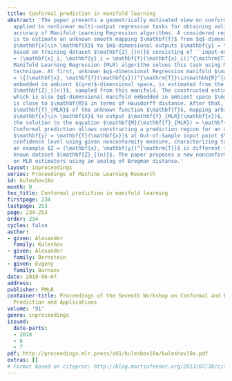 ```yaml
---
title: Conformal prediction in manifold learning
abstract: 'The paper presents a geometrically motivated view on conformal prediction
  applied to nonlinear multi-output regression tasks for obtaining valid measure of
  accuracy of Manifold Learning Regression algorithms. A considered regression task
  is to estimate an unknown smooth mapping $\mathbf{f}$ from $q$-dimensional inputs
  $\mathbf{x}\in \mathbf{X}$ to $m$-dimensional outputs $\mathbf{y} = \mathbf{f}(\mathbf{x})$
  based on training dataset $\mathbf{Z}_{(n)}$ consisting of ``input-output'' pairs $\{Z_i
  = (\mathbf{x}_i, \mathbf{y}_i = \mathbf{f}(\mathbf{x}_i))^{\mathrm{T}}, i = 1, 2, \ldots , n\}$.
  Manifold Learning Regression (MLR) algorithm solves this task using Manifold learning
  technique. At first, unknown $q$-dimensional Regression manifold $\mathbf{M}(\mathbf{f})
  = \{(\mathbf{x}, \mathbf{f}(\mathbf{x}))^{\mathrm{T}}\in\mathbb{R}^{q+m}: \mathbf{x}\in \mathbf{X}\subset \mathbb{R}^{q} \}$,
  embedded in ambient $(q+m)$-dimensional space, is estimated from the training data
  $\mathbf{Z}_{(n)}$, sampled from this manifold. The constructed estimator $\mathbf{M}_{MLR}$,
  which is also $q$-dimensional manifold embedded in ambient space $\mathbb{R}^{q+m}$,
  is close to $\mathbf{M}$ in terms of Hausdorff distance. After that, an estimator
  $\mathbf{f}_{MLR}$ of the unknown function $\mathbf{f}$, mapping arbitrary input
  $\mathbf{x}\in \mathbf{X}$ to output $\mathbf{f}_{MLR}(\mathbf{x})$, is constructed as
  the solution to the equation $\mathbf{M}(\mathbf{f}_{MLR}) = \mathbf{M}_{MLR}$.
  Conformal prediction allows constructing a prediction region for an unknown output
  $\mathbf{y} = \mathbf{f}(\mathbf{x})$ at Out-of-Sample input point $\mathbf{x}$ for a given
  confidence level using given nonconformity measure, characterizing to which extent
  an example $Z = (\mathbf{x}, \mathbf{y})^{\mathrm{T}}$ is different from examples in the
  known dataset $\mathbf{Z}_{(n)}$. The paper proposes a new nonconformity measure based
  on MLR estimators using an analog of Bregman distance.'
layout: inproceedings
series: Proceedings of Machine Learning Research
id: kuleshov18a
month: 0
tex_title: Conformal prediction in manifold learning
firstpage: 234
lastpage: 253
page: 234-253
order: 234
cycles: false
author:
- given: Alexander
  family: Kuleshov
- given: Alexander
  family: Bernstein
- given: Evgeny
  family: Burnaev
date: 2018-06-07
address: 
publisher: PMLR
container-title: Proceedings of the Seventh Workshop on Conformal and Probabilistic
  Prediction and Applications
volume: '91'
genre: inproceedings
issued:
  date-parts:
  - 2018
  - 6
  - 7
pdf: http://proceedings.mlr.press/v91/kuleshov18a/kuleshov18a.pdf
extras: []
# Format based on citeproc: http://blog.martinfenner.org/2013/07/30/citeproc-yaml-for-bibliographies/
---
```

